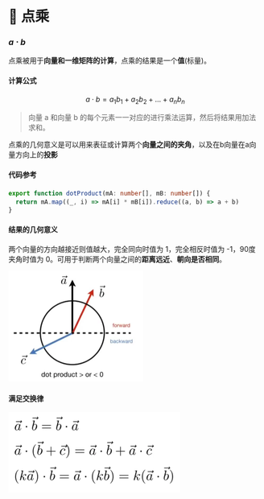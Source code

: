 # 🔘 点乘

### $a \cdot b$

点乘被用于**向量和一维矩阵的计算**，点乘的结果是一个**值**(标量)。

#### 计算公式

$$
a \cdot b = a_1b_1 +a_2b_2+...+a_nb_n
$$

> 向量 a 和向量 b 的每个元素一一对应的进行乘法运算，然后将结果用加法求和。

点乘的几何意义是可以用来表征或计算两个**向量之间的夹角**，以及在b向量在a向量方向上的**投影**

#### 代码参考

```typescript
export function dotProduct(mA: number[], mB: number[]) {
  return mA.map((_, i) => mA[i] * mB[i]).reduce((a, b) => a + b)
}
```

#### 结果的几何意义

两个向量的方向越接近则值越大，完全同向时值为 1，完全相反时值为 -1，90度夹角时值为 0。可用于判断两个向量之间的**距离远近**、**朝向是否相同**。

<img src="assets/🔘 点乘/image-20210928132816839.png" alt="image-20210928132816839" style="zoom:50%;" />



#### 满足交换律

<img src="assets/点乘/image-20210927124236874.png" alt="image-20210927124236874" style="zoom:50%;" />




